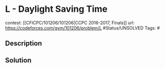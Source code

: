 # L - Daylight Saving Time

contest: [[CFICPC/101206/101206|CCPC 2016-2017, Finals]]
url: https://codeforces.com/gym/101206/problem/L
#Status/UNSOLVED
Tags: #

## Description

## Solution

